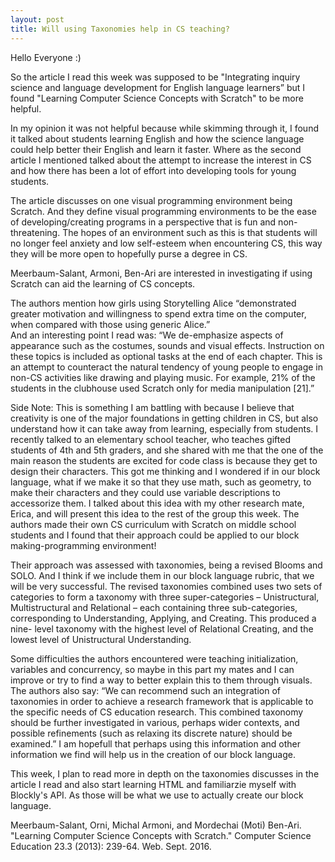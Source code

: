 ```yaml
---
layout: post
title: Will using Taxonomies help in CS teaching? 
---
```


Hello Everyone :) 

 So the article I read this week was supposed to be "Integrating inquiry science and language development for English language learners” but I found "Learning Computer Science Concepts with Scratch" to be more helpful.

 In my opinion it was not helpful because while skimming through it, I found it talked about students learning English and how the science language could help better their English and learn it faster. Where as the second article I mentioned talked about the attempt to increase the interest in CS and how there has been a lot of effort into developing tools for young students. 

The article discusses on one visual programming environment being Scratch. And they define visual programming environments to be the ease of developing/creating programs in a perspective that is fun and non-threatening. 
The hopes of an environment such as this is that students will no longer feel anxiety and low self-esteem when encountering CS, this way they will be more open to hopefully purse a degree in CS.

Meerbaum-Salant, Armoni, Ben-Ari are interested in investigating if using Scratch can aid the learning of CS concepts. 

The authors mention how girls using Storytelling Alice “demonstrated greater motivation and willingness to spend extra time on the computer, when compared with those using generic Alice.”  
And an interesting point I read was: “We de-emphasize aspects of appearance such as the costumes, sounds and visual effects. Instruction on these topics is included as optional tasks at the end of each chapter. This is an attempt to counteract the natural tendency of young people to engage in non-CS activities like drawing and playing music. For example, 21% of the students in the clubhouse used Scratch only for media manipulation [21].” 

Side Note: This is something I am battling with because I believe that creativity is one of the major foundations in getting children in CS, but also understand how it can take away from learning, especially from students. I recently talked to an elementary school teacher, who teaches gifted students of 4th and 5th graders, and she shared with me that the one of the main reason the students are excited for code class is because they get to design their characters. This got me thinking and I wondered if in our block language, what if we make it so that they use math, such as geometry, to make their characters and they could use variable descriptions to accessorize them. I talked about this idea with my other research mate, Erica, and will present this idea to the rest of the group this week. 
The authors made their own CS curriculum with Scratch on middle school students and I found that their approach could be applied to our block making-programming environment! 

Their approach was assessed with taxonomies, being a revised Blooms and SOLO. And I think if we include them in our block language rubric, that we will be very successful. The revised taxonomies combined uses two sets of categories to form a taxonomy with three super-categories – Unistructural, Multistructural and Relational – each containing three sub-categories, corresponding to Understanding, Applying, and Creating. This produced a nine- level taxonomy with the highest level of Relational Creating, and the lowest level of Unistructural Understanding.

Some difficulties the authors encountered were teaching initialization, variables and concurrency, so maybe in this part my mates and I can improve or try to find a way to better explain this to them through visuals.  
The authors also say: “We can recommend such an integration of taxonomies in order to achieve a research framework that is applicable to the specific needs of CS education research. This combined taxonomy should be further investigated in various, perhaps wider contexts, and possible refinements (such as relaxing its discrete nature) should be examined.” I am hopefull that perhaps using this information and other information we find will help us in the creation of our block language.

This week, I plan to read more in depth on the taxonomies discusses in the article I read and also start learning HTML and familiarzie myself with Blockly's API. As those will be what we use to actually create our block language. 

Meerbaum-Salant, Orni, Michal Armoni, and Mordechai (Moti) Ben-Ari. "Learning Computer Science Concepts with Scratch." Computer Science Education 23.3 (2013): 239-64. Web. Sept. 2016. 





